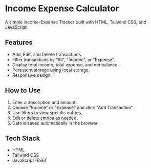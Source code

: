 # Income Expense Calculator

A simple Income-Expense Tracker built with HTML, Tailwind CSS, and JavaScript.

## Features

- Add, Edit, and Delete transactions.
- Filter transactions by "All", "Income", or "Expense".
- Display total income, total expense, and net balance.
- Persistent storage using local storage.
- Responsive design.

## How to Use

1. Enter a description and amount.
2. Choose "Income" or "Expense" and click "Add Transaction".
3. Use filters to view specific entries.
4. Edit or delete entries as needed.
5. Data is saved automatically in the browser.

## Tech Stack

- HTML
- Tailwind CSS
- JavaScript (ES6)
